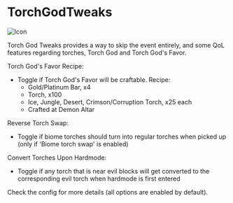 # TorchGodTweaks

![Icon](https://raw.githubusercontent.com/direwolf420/TorchGodTweaks/master/icon.png)

Torch God Tweaks provides a way to skip the event entirely, and some QoL features regarding torches, Torch God and Torch God's Favor.

Torch God's Favor Recipe:
* Toggle if Torch God's Favor will be craftable. Recipe:
    * Gold/Platinum Bar, x4
    * Torch, x100
    * Ice, Jungle, Desert, Crimson/Corruption Torch, x25 each
    * Crafted at Demon Altar

Reverse Torch Swap:
* Toggle if biome torches should turn into regular torches when picked up (only if 'Biome torch swap' is enabled)

Convert Torches Upon Hardmode:
* Toggle if any torch that is near evil blocks will get converted to the corresponding evil torch when hardmode is first entered

Check the config for more details (all options are enabled by default).